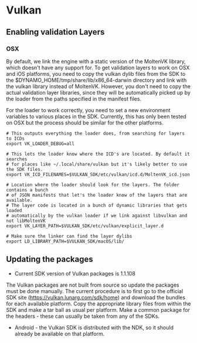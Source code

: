 # Vulkan

## Enabling validation Layers

### OSX

By default, we link the engine with a static version of the MoltenVK library, which doesn't
have any support for. To get validation layers to work on OSX and iOS platforms,
you need to copy the vulkan dylib files from the SDK to the $DYNAMO_HOME/tmp/share/lib/x86_64-darwin directory
and link with the vulkan library instead of MoltenVK. However, you don't need to copy the actual
validation layer libraries, since they will be automatically picked up by the loader from the paths
specified in the manifest files.

For the loader to work correctly, you need to set a new environment variables to various
places in the SDK. Currently, this has only been tested on OSX but the process should be similar
for the other platforms.

```
# This outputs everything the loader does, from searching for layers to ICDs
export VK_LOADER_DEBUG=all

# This lets the loader know where the ICD's are located. By default it searches
# for places like ~/.local/share/vulkan but it's likely better to use the SDK files.
export VK_ICD_FILENAMES=$VULKAN_SDK/etc/vulkan/icd.d/MoltenVK_icd.json

# Location where the loader should look for the layers. The folder contains a bunch
# of JSON manifests that let's the loader know of the layers that are available.
# The layer code is located in a bunch of dynamic libraries that gets loaded
# automatically by the vulkan loader if we link against libvulkan and not libMoltenVK
export VK_LAYER_PATH=$VULKAN_SDK/etc/vulkan/explicit_layer.d

# Make sure the linker can find the layer dylibs
export LD_LIBRARY_PATH=$VULKAN_SDK/macOS/lib/
```

## Updating the packages

* Current SDK version of Vulkan packages is 1.1.108

The Vulkan packages are not built from source so update the packages must be done manually.
The current procedure is to first go to the official SDK site (https://vulkan.lunarg.com/sdk/home) and
download the bundles for each available platform. Copy the appropriate library files from within the SDK and make
a tar ball as usual per platform. Make a common package for the headers - these can usually be taken from any of the SDKs.

* Android - the Vulkan SDK is distributed with the NDK, so it should already be available on that platform.
